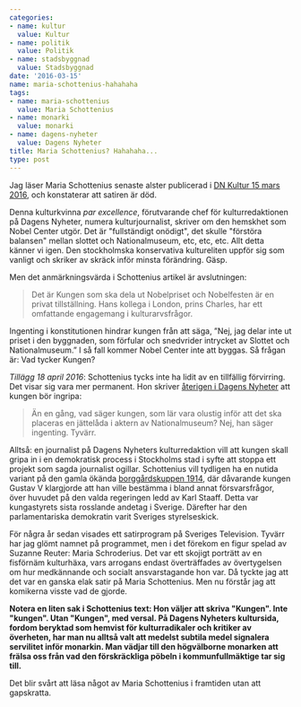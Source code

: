```yaml
---
categories:
- name: kultur
  value: Kultur
- name: politik
  value: Politik
- name: stadsbyggnad
  value: Stadsbyggnad
date: '2016-03-15'
name: maria-schottenius-hahahaha
tags:
- name: maria-schottenius
  value: Maria Schottenius
- name: monarki
  value: monarki
- name: dagens-nyheter
  value: Dagens Nyheter
title: Maria Schottenius? Hahahaha...
type: post
---
```

Jag läser Maria Schottenius senaste alster publicerad i [DN Kultur 15 mars 2016](http://www.dn.se/kultur-noje/kulturdebatt/maria-schottenius-kungen-kan-hindra-det-onodiga-bygget-av-nobel-center/), och konstaterar att satiren är död.

Denna kulturkvinna *par excellence*, förutvarande chef för kulturredaktionen på Dagens Nyheter, numera kulturjournalist, skriver om den hemskhet som Nobel Center utgör. Det är "fullständigt onödigt", det skulle "förstöra balansen" mellan slottet och Nationalmuseum, etc, etc, etc. Allt detta känner vi igen. Den stockholmska konservativa kultureliten uppför sig som vanligt och skriker av skräck inför minsta förändring. Gäsp.

Men det anmärkningsvärda i Schottenius artikel är avslutningen:

> Det är Kungen som ska dela ut Nobelpriset och Nobelfesten är en privat tillställning. Hans kollega i London, prins Charles, har ett omfattande engagemang i kulturarvsfrågor.

Ingenting i konstitutionen hindrar kungen från att säga, ”Nej, jag delar inte ut priset i den byggnaden, som förfular och snedvrider intrycket av Slottet och Nationalmuseum.” I så fall kommer Nobel Center inte att byggas. Så frågan är: Vad tycker Kungen?

<i>Tillägg 18 april 2016</i>: Schottenius tycks inte ha lidit av en tillfällig förvirring. Det visar sig vara mer permanent. Hon skriver [återigen i Dagens Nyheter](http://www.dn.se/kultur-noje/kronikor/maria-schottenius-ska-nobel-center-bli-annu-ett-av-innerstadens-halvtomma-hus/) att kungen bör ingripa:

> Än en gång, vad säger kungen, som lär vara olustig inför att det ska placeras en jättelåda i aktern av Nationalmuseum? Nej, han säger ingenting. Tyvärr.



Alltså: en journalist på Dagens Nyheters kulturredaktion vill att kungen skall gripa in i en demokratisk process i Stockholms stad i syfte att stoppa ett projekt som sagda journalist ogillar. Schottenius vill tydligen ha en nutida variant på den gamla ökända [borggårdskuppen 1914](https://sv.wikipedia.org/wiki/Borgg%C3%A5rdskrisen), där dåvarande kungen Gustav V klargjorde att han ville bestämma i bland annat försvarsfrågor, över huvudet på den valda regeringen ledd av Karl Staaff. Detta var kungastyrets sista rosslande andetag i Sverige. Därefter har den parlamentariska demokratin varit Sveriges styrelseskick.

För några år sedan visades ett satirprogram på Sveriges Television. Tyvärr har jag glömt namnet på programmet, men i det förekom en figur spelad av Suzanne Reuter: Maria Schroderius. Det var ett skojigt porträtt av en fisförnäm kulturhäxa, vars arrogans endast överträffades av övertygelsen om hur medkännande och socialt ansvarstagande hon var. Då tyckte jag att det var en ganska elak satir på Maria Schottenius. Men nu förstår jag att komikerna visste vad de gjorde.

**Notera en liten sak i Schottenius text: Hon väljer att skriva "Kungen". Inte "kungen". Utan "Kungen", med versal. På Dagens Nyheters kultursida, fordom beryktad som hemvist för kulturradikaler och kritiker av överheten, har man nu alltså valt att medelst subtila medel signalera servilitet inför monarkin. Man vädjar till den högvälborne monarken att frälsa oss från vad den förskräckliga pöbeln i kommunfullmäktige tar sig till.**

Det blir svårt att läsa något av Maria Schottenius i framtiden utan att gapskratta.

